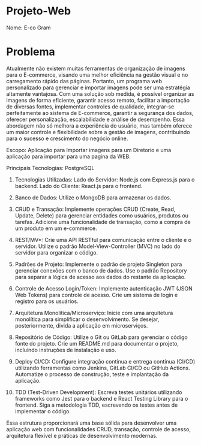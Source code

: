 # Projeto-Web

Nome: E-co Gram

# Problema

Atualmente não existem muitas ferramentas de organização de imagens para o E-commerce, visando uma melhor eficiência na gestão visual e no carregamento rápido das páginas. Portanto, um programa web personalizado para gerenciar e importar imagens pode ser uma estratégia altamente vantajosa. Com uma solução sob medida, é possível organizar as imagens de forma eficiente, garantir acesso remoto, facilitar a importação de diversas fontes, implementar controles de qualidade, integrar-se perfeitamente ao sistema de E-commerce, garantir a segurança dos dados, oferecer personalização, escalabilidade e análise de desempenho. Essa abordagem não só melhora a experiência do usuário, mas também oferece um maior controle e flexibilidade sobre a gestão de imagens, contribuindo para o sucesso e crescimento do negócio online.

Escopo: Aplicação para Importar imagens para um Diretorio e uma aplicação para importar para uma pagina da WEB.

Principais Tecnologias: PostgreSQL

1.	Tecnologias Utilizadas:
Lado do Servidor: Node.js com Express.js para o backend.
Lado do Cliente: React.js para o frontend.

2.	Banco de Dados:
Utilize o MongoDB para armazenar os dados.

3.	CRUD e Transação:
Implemente operações CRUD (Create, Read, Update, Delete) para gerenciar entidades como usuários, produtos ou tarefas.
Adicione uma funcionalidade de transação, como a compra de um produto em um e-commerce.

4.	REST/MV*:
Crie uma API RESTful para comunicação entre o cliente e o servidor.
Utilize o padrão Model-View-Controller (MVC) no lado do servidor para organizar o código.

5.	Padrões de Projeto:
Implemente o padrão de projeto Singleton para gerenciar conexões com o banco de dados.
Use o padrão Repository para separar a lógica de acesso aos dados do restante da aplicação.

6.	Controle de Acesso Login/Token:
Implemente autenticação JWT (JSON Web Tokens) para controle de acesso.
Crie um sistema de login e registro para os usuários.

7.	Arquitetura Monolítica/Microserviço:
Inicie com uma arquitetura monolítica para simplificar o desenvolvimento.
Se desejar, posteriormente, divida a aplicação em microserviços.

8.	Repositório de Código:
Utilize o Git ou GitLab para gerenciar o código fonte do projeto.
Crie um README.md para documentar o projeto, incluindo instruções de instalação e uso.

9.	Deploy CI/CD:
Configure integração contínua e entrega contínua (CI/CD) utilizando ferramentas como Jenkins, GitLab CI/CD ou GitHub Actions.
Automatize o processo de construção, teste e implantação da aplicação.

10.	TDD (Test-Driven Development):
Escreva testes unitários utilizando frameworks como Jest para o backend e React Testing Library para o frontend.
Siga a metodologia TDD, escrevendo os testes antes de implementar o código.

Essa estrutura proporcionará uma base sólida para desenvolver uma aplicação web com funcionalidades CRUD, transação, controle de acesso, arquitetura flexível e práticas de desenvolvimento modernas.
